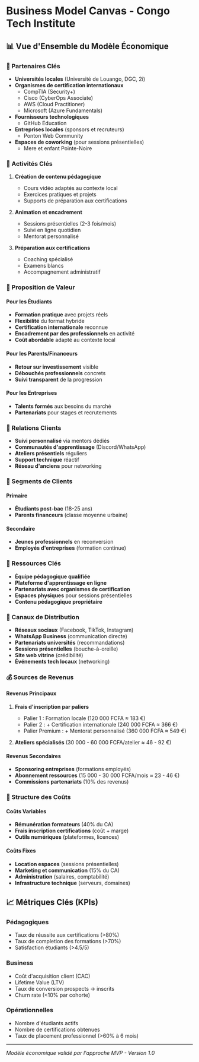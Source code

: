 # Business Model Canvas - Congo Tech Institute

## 📊 Vue d'Ensemble du Modèle Économique

### 🤝 Partenaires Clés
- **Universités locales** (Université de Louango, DGC, 2i)
- **Organismes de certification internationaux**
  - CompTIA (Security+)
  - Cisco (CyberOps Associate)
  - AWS (Cloud Practitioner)
  - Microsoft (Azure Fundamentals)
- **Fournisseurs technologiques**
  - GitHub Education
- **Entreprises locales** (sponsors et recruteurs)
  - Ponton Web Community
- **Espaces de coworking** (pour sessions présentielles)
  - Mere et enfant Pointe-Noire

### 🎯 Activités Clés
1. **Création de contenu pédagogique**
   - Cours vidéo adaptés au contexte local
   - Exercices pratiques et projets
   - Supports de préparation aux certifications

2. **Animation et encadrement**
   - Sessions présentielles (2-3 fois/mois)
   - Suivi en ligne quotidien
   - Mentorat personnalisé

3. **Préparation aux certifications**
   - Coaching spécialisé
   - Examens blancs
   - Accompagnement administratif

### 💎 Proposition de Valeur

#### Pour les Étudiants
- **Formation pratique** avec projets réels
- **Flexibilité** du format hybride
- **Certification internationale** reconnue
- **Encadrement par des professionnels** en activité
- **Coût abordable** adapté au contexte local

#### Pour les Parents/Financeurs
- **Retour sur investissement** visible
- **Débouchés professionnels** concrets
- **Suivi transparent** de la progression

#### Pour les Entreprises
- **Talents formés** aux besoins du marché
- **Partenariats** pour stages et recrutements

### 👥 Relations Clients
- **Suivi personnalisé** via mentors dédiés
- **Communautés d'apprentissage** (Discord/WhatsApp)
- **Ateliers présentiels** réguliers
- **Support technique** réactif
- **Réseau d'anciens** pour networking

### 🎯 Segments de Clients

#### Primaire
- **Étudiants post-bac** (18-25 ans)
- **Parents financeurs** (classe moyenne urbaine)

#### Secondaire
- **Jeunes professionnels** en reconversion
- **Employés d'entreprises** (formation continue)

### 🔑 Ressources Clés
- **Équipe pédagogique qualifiée**
- **Plateforme d'apprentissage en ligne**
- **Partenariats avec organismes de certification**
- **Espaces physiques** pour sessions présentielles
- **Contenu pédagogique propriétaire**

### 📢 Canaux de Distribution
- **Réseaux sociaux** (Facebook, TikTok, Instagram)
- **WhatsApp Business** (communication directe)
- **Partenariats universités** (recommandations)
- **Sessions présentielles** (bouche-à-oreille)
- **Site web vitrine** (crédibilité)
- **Événements tech locaux** (networking)

### 💰 Sources de Revenus

#### Revenus Principaux
1. **Frais d'inscription par paliers**
   - Palier 1 : Formation locale (120 000 FCFA ≈ 183 €)
   - Palier 2 : + Certification internationale (240 000 FCFA ≈ 366 €)
   - Palier Premium : + Mentorat personnalisé (360 000 FCFA ≈ 549 €)

2. **Ateliers spécialisés** (30 000 - 60 000 FCFA/atelier ≈ 46 - 92 €)

#### Revenus Secondaires
- **Sponsoring entreprises** (formations employés)
- **Abonnement ressources** (15 000 - 30 000 FCFA/mois ≈ 23 - 46 €)
- **Commissions partenariats** (10% des revenus)

### 💸 Structure des Coûts

#### Coûts Variables
- **Rémunération formateurs** (40% du CA)
- **Frais inscription certifications** (coût + marge)
- **Outils numériques** (plateformes, licences)

#### Coûts Fixes
- **Location espaces** (sessions présentielles)
- **Marketing et communication** (15% du CA)
- **Administration** (salaires, comptabilité)
- **Infrastructure technique** (serveurs, domaines)

## 📈 Métriques Clés (KPIs)

### Pédagogiques
- Taux de réussite aux certifications (>80%)
- Taux de completion des formations (>70%)
- Satisfaction étudiants (>4.5/5)

### Business
- Coût d'acquisition client (CAC)
- Lifetime Value (LTV)
- Taux de conversion prospects → inscrits
- Churn rate (<10% par cohorte)

### Opérationnelles
- Nombre d'étudiants actifs
- Nombre de certifications obtenues
- Taux de placement professionnel (>60% à 6 mois)

---

*Modèle économique validé par l'approche MVP - Version 1.0*